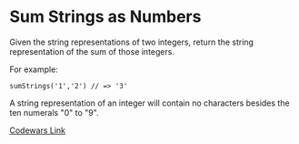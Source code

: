 # Sum Strings as Numbers

Given the string representations of two integers, return the string representation of the sum of those integers.

For example:

```sumStrings('1','2') // => '3'```

A string representation of an integer will contain no characters besides the ten numerals "0" to "9".

[Codewars Link](https://www.codewars.com/kata/5324945e2ece5e1f32000370)
